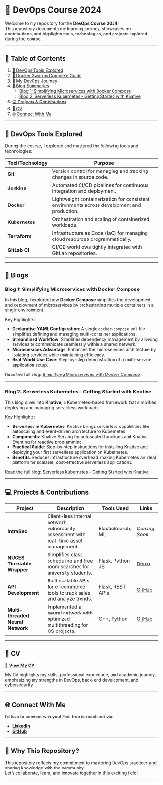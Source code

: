 # 🚀 DevOps Course 2024  

Welcome to my repository for the **DevOps Course 2024**!  
This repository documents my learning journey, showcases my contributions, and highlights tools, technologies, and projects explored during the course.  

---

## 📖 Table of Contents  
1. [📌 DevOps Tools Explored](#-devops-tools-explored)  
2. [🔨 Docker Swarms Complete Guide](./Complete-docker-swarms-guide.md)
3. [🌟 My DevOps Journey](./devops-journey.md)
4. [📝 Blog Summaries](#-blogs)  
   - [Blog 1: Simplifying Microservices with Docker Compose](#blog-1-simplifying-microservices-with-docker-compose)  
   - [Blog 2: Serverless Kubernetes - Getting Started with Knative](#blog-2-serverless-kubernetes---getting-started-with-knative)  
5. [💻 Projects & Contributions](#-projects-&-contributions)  
6. [📂 CV](./cv.md)  
7. [🌐 Connect With Me](#-connect-with-me)  

---

## 📌 DevOps Tools Explored  

During the course, I explored and mastered the following tools and technologies:  

| **Tool/Technology** | **Purpose**                                                                                      |  
|----------------------|--------------------------------------------------------------------------------------------------|  
| **Git**             | Version control for managing and tracking changes in source code.                                |  
| **Jenkins**         | Automated CI/CD pipelines for continuous integration and deployment.                             |  
| **Docker**          | Lightweight containerization for consistent environments across development and production.       |  
| **Kubernetes**      | Orchestration and scaling of containerized workloads.                                             |  
| **Terraform**       | Infrastructure as Code (IaC) for managing cloud resources programmatically.                      |  
| **GitLab CI**       | CI/CD workflows tightly integrated with GitLab repositories.                                      |  

---

## 📝 Blogs  

### Blog 1: Simplifying Microservices with Docker Compose  
In this blog, I explored how **Docker Compose** simplifies the development and deployment of microservices by orchestrating multiple containers in a single environment.  

Key Highlights:  
- **Declarative YAML Configuration**: A single `docker-compose.yml` file simplifies defining and managing multi-container applications.  
- **Streamlined Workflow**: Simplifies dependency management by allowing services to communicate seamlessly within a shared network.  
- **Microservices Advantage**: Enhances the microservices architecture by isolating services while maintaining efficiency.  
- **Real-World Use Case**: Step-by-step demonstration of a multi-service application setup.  

Read the full blog: [Simplifying Microservices with Docker Compose](https://medium.com/@cyberflops/simplifying-micro-services-with-docker-compose-410fd60aceac)  

---

### Blog 2: Serverless Kubernetes - Getting Started with Knative  
This blog dives into **Knative**, a Kubernetes-based framework that simplifies deploying and managing serverless workloads.  

Key Highlights:  
- **Serverless in Kubernetes**: Knative brings serverless capabilities like autoscaling and event-driven architecture to Kubernetes.  
- **Components**: Knative Serving for autoscaled functions and Knative Eventing for reactive programming.  
- **Practical Guide**: Step-by-step instructions for installing Knative and deploying your first serverless application on Kubernetes.  
- **Benefits**: Reduces infrastructure overhead, making Kubernetes an ideal platform for scalable, cost-effective serverless applications.  

Read the full blog: [Serverless Kubernetes - Getting Started with Knative](https://medium.com/@cyberflops/serverless-kubernetes-getting-started-with-knative-dab36e82a9f1)  

---

## 💻 Projects & Contributions  

| **Project**                  | **Description**                                                                 | **Tools Used**          | **Links**               |  
|------------------------------|---------------------------------------------------------------------------------|-------------------------|-------------------------|  
| **IntraSec**                | Client-less internal network vulnerability assessment with real-time asset management. | ElasticSearch, ML       | *Coming Soon*          |  
| **NUCES Timetable Wrapper** | Simplifies class scheduling and free room searches for university students.       | Flask, Python, JS       | [Demo](http://arfat.pythonanywhere.com/timetable) |  
| **API Development**         | Built scalable APIs for e-commerce tools to track sales and analyze trends.      | Flask, REST APIs        | [GitHub](https://github.com/arfatkh) |  
| **Multi-threaded Neural Network** | Implemented a neural network with optimized multithreading for OS projects.        | C++, Python             | [GitHub](https://github.com/arfatkh/MultiThreaded-NeuralNetwork) |  

---

## 📂 CV  

📄 **[View My CV](./cv.md)**  

My CV highlights my skills, professional experience, and academic journey, emphasizing my strengths in DevOps, back-end development, and cybersecurity.  

---

## 🌐 Connect With Me  

I’d love to connect with you! Feel free to reach out via:  
- **[LinkedIn](https://linkedin.com/in/arfatkh)**  
- **[GitHub](https://github.com/arfatkh)**  

---

## 🌟 Why This Repository?  

This repository reflects my commitment to mastering DevOps practices and sharing knowledge with the community.  
Let’s collaborate, learn, and innovate together in this exciting field!  

---

